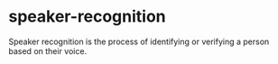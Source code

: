 # speaker-recognition
Speaker recognition is the process of identifying or verifying a person based on their voice.
